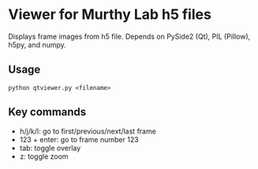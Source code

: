 # Viewer for Murthy Lab h5 files

Displays frame images from h5 file. Depends on PySide2 (Qt), PIL (Pillow), h5py, and numpy.

## Usage

    python qtviewer.py <filename>

## Key commands

- h/j/k/l: go to first/previous/next/last frame
- 123 + enter: go to frame number 123
- tab: toggle overlay
- z: toggle zoom

